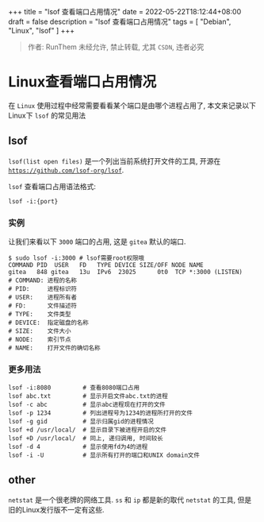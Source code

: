 +++
title = "lsof 查看端口占用情况"
date = 2022-05-22T18:12:44+08:00
draft = false
description = "lsof 查看端口占用情况"
tags = [
	"Debian",
	"Linux",
	"lsof"
]
+++

> 作者: RunThem
> 未经允许, 禁止转载, 尤其 `CSDN`, 违者必究

# Linux查看端口占用情况
在 `Linux` 使用过程中经常需要看看某个端口是由哪个进程占用了, 本文来记录以下Linux下 `lsof` 的常见用法

## lsof
`lsof(list open files)` 是一个列出当前系统打开文件的工具, 开源在 [`https://github.com/lsof-org/lsof`](https://github.com/lsof-org/lsof).

`lsof` 查看端口占用语法格式:

```shell
lsof -i:{port}
```

### 实例
让我们来看以下 `3000` 端口的占用, 这是 `gitea` 默认的端口.

```shell
$ sudo lsof -i:3000 # lsof需要root权限哦
COMMAND PID  USER   FD   TYPE DEVICE SIZE/OFF NODE NAME
gitea   848 gitea   13u  IPv6  23025      0t0  TCP *:3000 (LISTEN)
# COMMAND: 进程的名称
# PID:     进程标识符
# USER:    进程所有者
# FD:      文件描述符
# TYPE:    文件类型
# DEVICE:  指定磁盘的名称
# SIZE:    文件大小
# NODE:    索引节点
# NAME:    打开文件的确切名称
```

### 更多用法
```shell
lsof -i:8080         # 查看8080端口占用
lsof abc.txt         # 显示开启文件abc.txt的进程
lsof -c abc          # 显示abc进程现在打开的文件
lsof -p 1234         # 列出进程号为1234的进程所打开的文件
lsof -g gid          # 显示归属gid的进程情况
lsof +d /usr/local/  # 显示目录下被进程开启的文件
lsof +D /usr/local/  # 同上, 递归调用, 时间较长
lsof -d 4            # 显示使用fd为4的进程
lsof -i -U           # 显示所有打开的端口和UNIX domain文件
```

## other
`netstat` 是一个很老牌的网络工具.
`ss` 和 `ip` 都是新的取代 `netstat` 的工具, 但是旧的Linux发行版不一定有这些.
